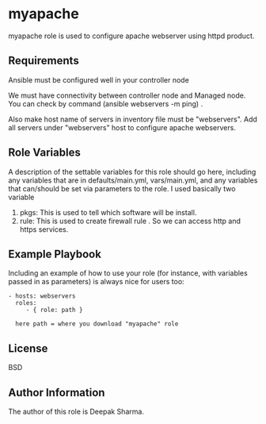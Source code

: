 myapache
=========

myapache role is used to configure apache webserver using httpd product. 

Requirements
------------

Ansible must be configured well in your controller node

We must have connectivity between controller node and Managed node. You can check by command (ansible webservers -m ping) .

Also make host name of servers in inventory file must be "webservers". Add all servers under "webservers" host to configure apache webservers.

Role Variables
--------------

A description of the settable variables for this role should go here, including any variables that are in defaults/main.yml, vars/main.yml, and any variables that can/should be set via parameters to the role. I used basically two variable
1. pkgs: This is used to tell which software will be install.
2. rule: This is used to create firewall rule . So we can access http and https services.


Example Playbook
----------------

Including an example of how to use your role (for instance, with variables passed in as parameters) is always nice for users too:

    - hosts: webservers
      roles:
         - { role: path }
      
      here path = where you download "myapache" role

License
-------

BSD

Author Information
------------------
The author of this role is Deepak Sharma.
